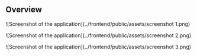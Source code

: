 ## Overview

![Screenshot of the application](../frontend/public/assets/screenshot 1.png)

![Screenshot of the application](../frontend/public/assets/screenshot 2.png)

![Screenshot of the application](../frontend/public/assets/screenshot 3.png)
